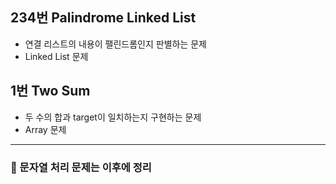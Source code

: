 ## 234번 Palindrome Linked List

-   연결 리스트의 내용이 팰린드롬인지 판별하는 문제
-   Linked List 문제

## 1번 Two Sum

-   두 수의 합과 target이 일치하는지 구현하는 문제
-   Array 문제

---

### 👀 문자열 처리 문제는 이후에 정리

